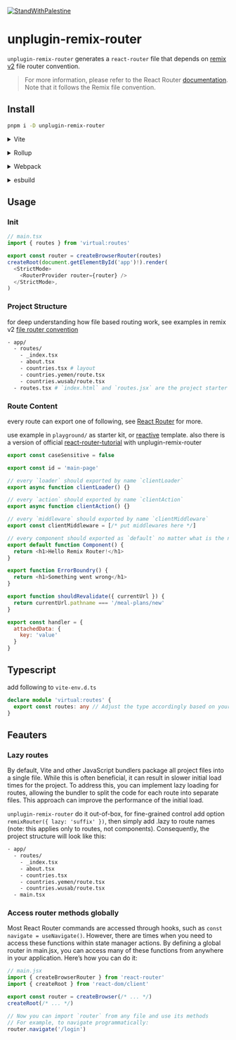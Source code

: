 [![StandWithPalestine](https://raw.githubusercontent.com/Safouene1/support-palestine-banner/master/StandWithPalestine.svg)](https://stand-with-palestine.org)

# unplugin-remix-router

`unplugin-remix-router` generates a `react-router` file that depends on [remix v2](https://remix.run/docs/en/main/file-conventions/routes) file router convention.

>For more information, please refer to the React Router [documentation](https://reactrouter.com/en/main). Note that it follows the Remix file convention.

## Install

```bash
pnpm i -D unplugin-remix-router
```

<details>
<summary>Vite</summary><br>

```ts
// vite.config.ts
import remixRouter from 'unplugin-remix-router/vite'

export default defineConfig({
  plugins: [
    remixRouter({ /* options */ }),
  ],
})
```

Example: [`playground/`](./playground/)

<br></details>

<details>
<summary>Rollup</summary><br>

```ts
// rollup.config.js
import remixRouter from 'unplugin-remix-router/rollup'

export default {
  plugins: [
    remixRouter({ /* options */ }),
  ],
}
```

<br></details>

<details>
<summary>Webpack</summary><br>

```ts
// webpack.config.js
module.exports = {
  /* ... */
  plugins: [
    require('unplugin-remix-router/webpack')({ /* options */ })
  ]
}
```

<br></details>

<details>
<summary>esbuild</summary><br>

```ts
// esbuild.config.js
import { build } from 'esbuild'
import remixRouter from 'unplugin-remix-router/esbuild'

build({
  plugins: [remixRouter()],
})
```

<br></details>

## Usage

### Init

```js
// main.tsx
import { routes } from 'virtual:routes'

export const router = createBrowserRouter(routes)
createRoot(document.getElementById('app')!).render(
  <StrictMode>
    <RouterProvider router={router} />
  </StrictMode>,
)
```

### Project Structure

for deep understanding how file based routing work, see examples in remix v2 [file router convention](https://remix.run/docs/en/main/file-conventions/routes)

```sh
- app/
  - routes/
    - _index.tsx
    - about.tsx
    - countries.tsx # layout
    - countries.yemen/route.tsx
    - countries.wusab/route.tsx
  - routes.tsx # `index.html` and `routes.jsx` are the project starter point
```

### Route Content

every route can export one of following, see [React Router](https://reactrouter.com/en/main) for more.

use example in `playground/` as starter kit, or [reactive](https://github.com/ws-rush/reactive) template. also there is a version of official [react-router-tutorial](https://github.com/ws-rush/react-router-tutorial) with unplugin-remix-router

```js
export const caseSensitive = false

export const id = 'main-page'

// every `loader` should exported by name `clientLoader`
export async function clientLoader() {}

// every `action` should exported by name `clientAction`
export async function clientAction() {}

// every `middleware` should exported by name `clientMiddleware`
export const clientMiddleware = [/* put middlewares here */]

// every component should exported as `default` no matter what is the name
export default function Component() {
  return <h1>Hello Remix Router!</h1>
}

export function ErrorBoundry() {
  return <h1>Something went wrong</h1>
}

export function shouldRevalidate({ currentUrl }) {
  return currentUrl.pathname === '/meal-plans/new'
}

export const handler = {
  attachedData: {
    key: 'value'
  }
}
```

## Typescript

add following to `vite-env.d.ts`

```ts
declare module 'virtual:routes' {
  export const routes: any // Adjust the type accordingly based on your routes structure
}
```

## Feauters

### Lazy routes

By default, Vite and other JavaScript bundlers package all project files into a single file. While this is often beneficial, it can result in slower initial load times for the project. To address this, you can implement lazy loading for routes, allowing the bundler to split the code for each route into separate files. This approach can improve the performance of the initial load.

`unplugin-remix-router` do it out-of-box, for fine-grained control add option `remixRouter({ lazy: 'suffix' })`, then simply add .lazy to route names (note: this applies only to routes, not components). Consequently, the project structure will look like this:

```sh
- app/
  - routes/
    - _index.tsx
    - about.tsx
    - countries.tsx
    - countries.yemen/route.tsx
    - countries.wusab/route.tsx
  - main.tsx
```

### Access router methods globally

Most React Router commands are accessed through hooks, such as `const navigate = useNavigate()`. However, there are times when you need to access these functions within state manager actions. By defining a global router in main.jsx, you can access many of these functions from anywhere in your application. Here’s how you can do it:

```js
// main.jsx
import { createBrowserRouter } from 'react-router'
import { createRoot } from 'react-dom/client'

export const router = createBrowser(/* ... */)
createRoot(/* ... */)

// Now you can import `router` from any file and use its methods
// For example, to navigate programmatically:
router.navigate('/login')
```

